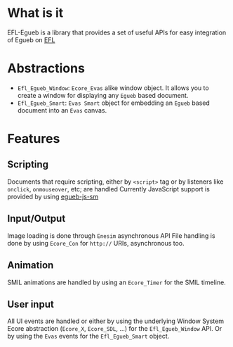 What is it
==========
EFL-Egueb is a library that provides a set of useful APIs for easy integration of Egueb on [EFL](www.enlightenment.org)

Abstractions
============
+ `Efl_Egueb_Window`: `Ecore_Evas` alike window object. It allows you to create a window for displaying any `Egueb` based document.
+ `Efl_Egueb_Smart`: `Evas Smart` object for embedding an `Egueb` based document into an `Evas` canvas.

Features
========
Scripting
---------
Documents that require scripting, either by `<script>` tag or by listeners like `onclick`, `onmouseover`, etc; are handled
Currently JavaScript support is provided by using [egueb-js-sm](www.github.com/turran/egueb-js-sm)
  
Input/Output
------------
Image loading is done through `Enesim` asynchronous API
File handling is done by using `Ecore_Con` for `http://` URIs, asynchronous too.

Animation
---------
SMIL animations are handled by using an `Ecore_Timer` for the SMIL timeline.

User input
----------
All UI events are handled or either by using the underlying Window System Ecore abstraction (`Ecore_X`, `Ecore_SDL`, ...) for the
`Efl_Egueb_Window` API. Or by using the `Evas` events for the `Efl_Egueb_Smart` object.
